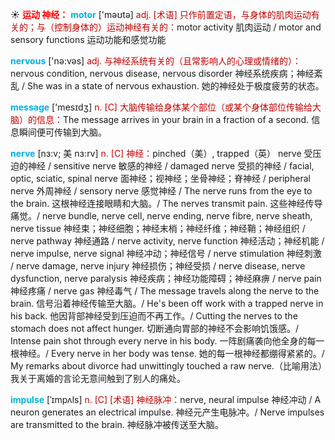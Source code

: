 ☀ <font color="red">**运动 神经：**</font>
<font color="sky blue">**motor**</font> ['məʊtə] 
<font color="#c00000">adj. [术语] 只作前置定语，与身体的肌肉运动有关的；与（控制身体的）运动神经有关的：</font>motor activity 肌肉运动 / motor and sensory functions 运动功能和感觉功能

<font color="sky blue">**nervous**</font> ['nə:vəs] 
<font color="#c00000">adj. 与神经系统有关的（且常影响人的心理或情绪的）：</font>nervous condition, nervous disease, nervous disorder 神经系统疾病；神经紊乱 / She was in a state of nervous exhaustion. 她的神经处于极度疲劳的状态。

<font color="sky blue">**message**</font> ['mesɪdӡ] 
<font color="#c00000">n. [C] 大脑传输给身体某个部位（或某个身体部位传输给大脑）的信息：</font>The message arrives in your brain in a fraction of a second. 信息瞬间便可传输到大脑。
           
<font color="sky blue">**nerve**</font> [nɜ:v; 美 nɜ:rv]
<font color="#c00000">n. [C] 神经：</font>pinched（美）, trapped（英） nerve 受压迫的神经 / sensitive nerve 敏感的神经 / damaged nerve 受损的神经 / facial, optic, sciatic, spinal nerve 面神经；视神经；坐骨神经；脊神经 / peripheral nerve 外周神经 / sensory nerve 感觉神经 / The nerve runs from the eye to the brain. 这根神经连接眼睛和大脑。/ The nerves transmit pain. 这些神经传导痛觉。/ nerve bundle, nerve cell, nerve ending, nerve fibre, nerve sheath, nerve tissue 神经束；神经细胞；神经末梢；神经纤维；神经鞘；神经组织 / nerve pathway 神经通路 / nerve activity, nerve function 神经活动；神经机能 / nerve impulse, nerve signal 神经冲动；神经信号 / nerve stimulation 神经刺激 / nerve damage, nerve injury 神经损伤；神经受损 / nerve disease, nerve dysfunction, nerve paralysis 神经疾病；神经功能障碍；神经麻痹 / nerve pain 神经疼痛 / nerve gas 神经毒气 / The message travels along the nerve to the brain. 信号沿着神经传输至大脑。/ He's been off work with a trapped nerve in his back. 他因背部神经受到压迫而不再工作。/ Cutting the nerves to the stomach does not affect hunger. 切断通向胃部的神经不会影响饥饿感。/ Intense pain shot through every nerve in his body. 一阵剧痛袭向他全身的每一根神经。/ Every nerve in her body was tense. 她的每一根神经都绷得紧紧的。/ My remarks about divorce had unwittingly touched a raw nerve.（比喻用法）我关于离婚的言论无意间触到了别人的痛处。
           
<font color="sky blue">**impulse**</font> [ˈɪmpʌls]
<font color="#c00000">n. [C] [术语] 神经脉冲：</font>nerve, neural impulse 神经冲动 / A neuron generates an electrical impulse. 神经元产生电脉冲。/ Nerve impulses are transmitted to the brain. 神经脉冲被传送至大脑。



